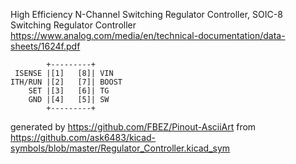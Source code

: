 High Efficiency N-Channel Switching Regulator Controller, SOIC-8
Switching Regulator Controller
https://www.analog.com/media/en/technical-documentation/data-sheets/1624f.pdf


	        +---------+
	 ISENSE |[1]   [8]| VIN
	ITH/RUN |[2]   [7]| BOOST
	    SET |[3]   [6]| TG
	    GND |[4]   [5]| SW
	        +---------+


generated by https://github.com/FBEZ/Pinout-AsciiArt from https://github.com/ask6483/kicad-symbols/blob/master/Regulator_Controller.kicad_sym